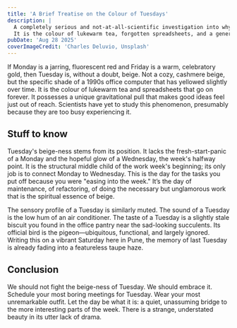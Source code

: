 ```yaml
---
title: 'A Brief Treatise on the Colour of Tuesdays'
description: |
  A completely serious and not-at-all-scientific investigation into why Tuesday feels overwhelmingly beige.
  It is the colour of lukewarm tea, forgotten spreadsheets, and a general lack of drama.
pubDate: 'Aug 28 2025'
coverImageCredit: 'Charles Deluvio, Unsplash'
---
```


If Monday is a jarring, fluorescent red and Friday is a warm, celebratory gold, then Tuesday is, without a doubt, beige. Not a cozy, cashmere beige, but the specific shade of a 1990s office computer that has yellowed slightly over time. It is the colour of lukewarm tea and spreadsheets that go on forever. It possesses a unique gravitational pull that makes good ideas feel just out of reach. Scientists have yet to study this phenomenon, presumably because they are too busy experiencing it.

## Stuff to know

Tuesday's beige-ness stems from its position. It lacks the fresh-start-panic of a Monday and the hopeful glow of a Wednesday, the week's halfway point. It is the structural middle child of the work week's beginning; its only job is to connect Monday to Wednesday. This is the day for the tasks you put off because you were "easing into the week." It’s the day of maintenance, of refactoring, of doing the necessary but unglamorous work that is the spiritual essence of beige.

The sensory profile of a Tuesday is similarly muted. The sound of a Tuesday is the low hum of an air conditioner. The taste of a Tuesday is a slightly stale biscuit you found in the office pantry near the sad-looking succulents. Its official bird is the pigeon—ubiquitous, functional, and largely ignored. Writing this on a vibrant Saturday here in Pune, the memory of last Tuesday is already fading into a featureless taupe haze.

## Conclusion

We should not fight the beige-ness of Tuesday. We should embrace it. Schedule your most boring meetings for Tuesday. Wear your most unremarkable outfit. Let the day be what it is: a quiet, unassuming bridge to the more interesting parts of the week. There is a strange, understated beauty in its utter lack of drama.
